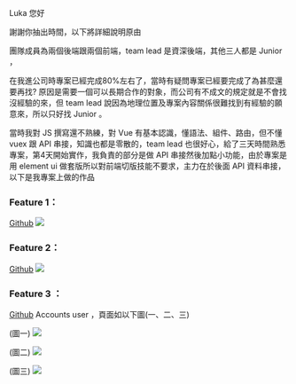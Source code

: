 Luka 您好

謝謝你抽出時間，以下將詳細說明原由

團隊成員為兩個後端跟兩個前端，team lead 是資深後端，其他三人都是 Junior ，

在我進公司時專案已經完成80%左右了，當時有疑問專案已經要完成了為甚麼還要再找?
原因是需要一個可以長期合作的對象，而公司有不成文的規定就是不會找沒經驗的來，但 team lead 說因為地理位置及專案內容關係很難找到有經驗的願意來，所以只好找 Junior 。

當時我對 JS 撰寫還不熟練，對 Vue 有基本認識，懂語法、組件、路由，但不懂 vuex 跟 API 串接，知識也都是零散的，team lead 也很好心，給了三天時間熟悉專案，第4天開始實作，我負責的部分是做 API 串接然後加點小功能，由於專案是用 element ui 做套版所以對前端切版技能不要求，主力在於後面 API 資料串接，以下是我專案上做的作品


### Feature 1：
[ Github](https://github.com/PKTseng/LDAP/blob/master/index.vue)
 ![](https://i.imgur.com/WbOoVG5.png)


### Feature 2：
 [Github](https://github.com/PKTseng/license/blob/main/index.vue)
 ![](https://i.imgur.com/Ky1Svqo.png)

### Feature 3 ：
[Github](https://github.com/PKTseng/Accounts)
Accounts user ，頁面如以下圖(一、二、三)

(圖一)
![](https://i.imgur.com/8UGWMHB.png)

(圖二)
![](https://i.imgur.com/nFVQSPl.png)

(圖三)
![](https://i.imgur.com/elgtJQE.png)


